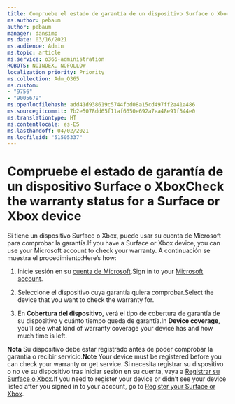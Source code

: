 ```yaml
---
title: Compruebe el estado de garantía de un dispositivo Surface o Xbox
ms.author: pebaum
author: pebaum
manager: dansimp
ms.date: 03/16/2021
ms.audience: Admin
ms.topic: article
ms.service: o365-administration
ROBOTS: NOINDEX, NOFOLLOW
localization_priority: Priority
ms.collection: Adm_O365
ms.custom:
- "9756"
- "9005679"
ms.openlocfilehash: add41d938619c5744fbd08a15cd497ff2a41a486
ms.sourcegitcommit: 7b2e5078dd65f11af6650e692a7ea48e91f544e0
ms.translationtype: HT
ms.contentlocale: es-ES
ms.lasthandoff: 04/02/2021
ms.locfileid: "51505337"
---
```

# <a name="check-the-warranty-status-for-a-surface-or-xbox-device"></a><span data-ttu-id="15023-102">Compruebe el estado de garantía de un dispositivo Surface o Xbox</span><span class="sxs-lookup"><span data-stu-id="15023-102">Check the warranty status for a Surface or Xbox device</span></span>

<span data-ttu-id="15023-103">Si tiene un dispositivo Surface o Xbox, puede usar su cuenta de Microsoft para comprobar la garantía.</span><span class="sxs-lookup"><span data-stu-id="15023-103">If you have a Surface or Xbox device, you can use your Microsoft account to check your warranty.</span></span> <span data-ttu-id="15023-104">A continuación se muestra el procedimiento:</span><span class="sxs-lookup"><span data-stu-id="15023-104">Here’s how:</span></span>

1. <span data-ttu-id="15023-105">Inicie sesión en su [cuenta de Microsoft](https://account.microsoft.com/devices/).</span><span class="sxs-lookup"><span data-stu-id="15023-105">Sign in to your [Microsoft account](https://account.microsoft.com/devices/).</span></span> 

1. <span data-ttu-id="15023-106">Seleccione el dispositivo cuya garantía quiera comprobar.</span><span class="sxs-lookup"><span data-stu-id="15023-106">Select the device that you want to check the warranty for.</span></span>

1. <span data-ttu-id="15023-107">En **Cobertura del dispositivo**, verá el tipo de cobertura de garantía de su dispositivo y cuánto tiempo queda de garantía.</span><span class="sxs-lookup"><span data-stu-id="15023-107">In **Device coverage**, you'll see what kind of warranty coverage your device has and how much time is left.</span></span>

<span data-ttu-id="15023-108">**Nota** Su dispositivo debe estar registrado antes de poder comprobar la garantía o recibir servicio.</span><span class="sxs-lookup"><span data-stu-id="15023-108">**Note** Your device must be registered before you can check your warranty or get service.</span></span> <span data-ttu-id="15023-109">Si necesita registrar su dispositivo o no ve su dispositivo tras iniciar sesión en su cuenta, vaya a [Registrar su Surface o Xbox](https://support.microsoft.com/surface/register-your-surface-or-xbox-fd7d73f8-b0e6-c9fa-e83b-0b64652e2376).</span><span class="sxs-lookup"><span data-stu-id="15023-109">If you need to register your device or didn’t see your device listed after you signed in to your account, go to [Register your Surface or Xbox](https://support.microsoft.com/surface/register-your-surface-or-xbox-fd7d73f8-b0e6-c9fa-e83b-0b64652e2376).</span></span>
